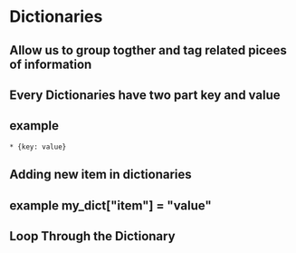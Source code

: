 # Dictionaries

## Allow us to group togther and tag related picees of information

## Every Dictionaries have two part key and value

## example

    * {key: value}

## Adding new item in dictionaries

## example my_dict["item"] = "value"

## Loop Through the Dictionary
